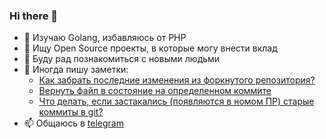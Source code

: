 ### Hi there 👋

<!--
**ohDaddyPlease/ohDaddyPlease** is a ✨ _special_ ✨ repository because its `README.md` (this file) appears on your GitHub profile.
Here are some ideas to get you started:
-->

- 🌱 Изучаю Golang, избавляюсь от PHP
- 👯 Ищу Open Source проекты, в которые могу внести вклад
- 🤔 Буду рад познакомиться с новыми людьми
- 💬 Иногда пишу заметки:
  * [Как забрать последние изменения из форкнутого репозитория?](https://gist.github.com/ohDaddyPlease/e4649f3e1ac1f4d20073743453c17372)
  * [Вернуть файл в состояние на определенном коммите](https://gist.github.com/ohDaddyPlease/cc6da6d3457ef79e339f166e13d1436d)
  * [Что делать, если застакались (появляются в номом ПР) старые коммиты в git?](https://gist.github.com/ohDaddyPlease/a85159ab931ab585105375514076265e)
- 📫 Общаюсь в [telegram](https://t.me/sergiusnovikov)
<!--
- 🔭 
- 😄 Pronouns: ...
- ⚡ Fun fact: ...
-->
